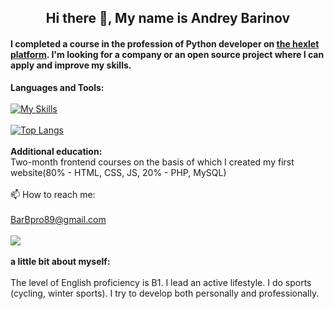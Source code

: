 <h2 align="center">Hi there 👋, My name is Andrey Barinov</h2>
<h4>I completed a course in the profession of Python developer on <a href="https://ru.hexlet.io/u/andrewb" alt="link to the profile in the hexlet">the hexlet platform</a>. I'm looking for a company or an open source project where I can apply and improve my skills.</h4>


<b>Languages and Tools:</b><br/><br/>
[![My Skills](https://skillicons.dev/icons?i=py,django,flask,postgres,postman,html,css,git,ubuntu)](https://skillicons.dev)<br/><br/>
[![Top Langs](https://github-readme-stats.vercel.app/api/top-langs/?username=Andrey-Barinov&layout=compact&theme=vision-friendly-dark)](https://github.com/anuraghazra/github-readme-stats)<br/><br/>
<b>Additional education:</b><br/>
Two-month frontend courses on the basis of which I created my first website(80% - HTML, CSS, JS, 20% - PHP, MySQL)<br/><br/>
📫 How to reach me:<br/><br/> 
BarBpro89@gmail.com <br/><br/>
<a href="https://t.me/AndreyBarinov1"><img src="https://img.shields.io/badge/Telegram-2CA5E0?style=for-the-badge&logo=telegram&logoColor=white"/></a><br/><br/>
<b>a little bit about myself:</b><br/><br/>
The level of English proficiency is B1.
I lead an active lifestyle. I do sports (cycling, winter sports).
I try to develop both personally and professionally.

<!--
**Andrey-Barinov/Andrey-Barinov** is a ✨ _special_ ✨ repository because its `README.md` (this file) appears on your GitHub profile.

Here are some ideas to get you started:

- 🔭 I’m currently working on ...
- 🌱 I’m currently learning ...
- 👯 I’m looking to collaborate on ...
- 🤔 I’m looking for help with ...
- 💬 Ask me about ...
- 📫 How to reach me: ...
- 😄 Pronouns: ...
- ⚡ Fun fact: ...
-->
